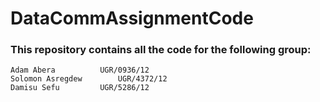 # DataCommAssignmentCode
### This repository contains all the code for the following group:
    Adam Abera			UGR/0936/12
    Solomon Asregdew		UGR/4372/12 
    Damisu Sefu			UGR/5286/12

